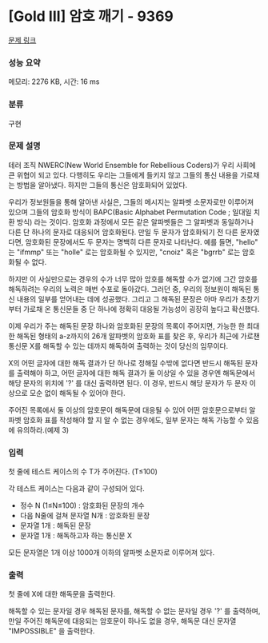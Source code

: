 # [Gold III] 암호 깨기 - 9369 

[문제 링크](https://www.acmicpc.net/problem/9369) 

### 성능 요약

메모리: 2276 KB, 시간: 16 ms

### 분류

구현

### 문제 설명

<p>테러 조직 NWERC(New World Ensemble for Rebellious Coders)가 우리 사회에 큰 위협이 되고 있다. 다행히도 우리는 그들에게 들키지 않고 그들의 통신 내용을 가로채는 방법을 알아냈다. 하지만 그들의 통신은 암호화되어 있었다.</p><p>우리가 정보원들을 통해 알아낸 사실은, 그들의 메시지는 알파벳 소문자로만 이루어져 있으며 그들의 암호화 방식이 BAPC(Basic Alphabet Permutation Code ; 일대일 치환 방식) 라는 것이다. 암호화 과정에서 모든 같은 알파벳들은 그 알파벳과 동일하거나 다른 단 하나의 문자로 대응되어 암호화된다. 만일 두 문자가 암호화되기 전 다른 문자였다면, 암호화된 문장에서도 두 문자는 명백히 다른 문자로 나타난다.  예를 들면, "hello" 는 "ifmmp" 또는 "holle" 로는 암호화될 수 있지만, "cnoiz" 혹은 "bgrrb" 로는 암호화될 수 없다.</p><p>하지만 이 사실만으로는 경우의 수가 너무 많아 암호를 해독할 수가 없기에 그간 암호를 해독하려는 우리의 노력은 매번 수포로 돌아갔다. 그러던 중, 우리의 정보원이 해독된 통신 내용의 일부를 얻어내는 데에 성공했다. 그리고 그 해독된 문장은 아마 우리가 초창기부터 가로채 온 통신문들 중 단 하나에 정확히 대응될 가능성이 굉장히 높다고 확신했다.</p><p>이제 우리가 주는 해독된 문장 하나와 암호화된 문장의 목록이 주어지면, 가능한 한 최대한 해독된 형태의 a-z까지의 26개 알파벳의 암호화 표를 찾은 후, 우리가 최근에 가로챈 통신문 X를 해독할 수 있는 데까지 해독하여 출력하는 것이 당신의 임무이다.</p><p>X의 어떤 글자에 대한 해독 결과가 단 하나로 정해질 수밖에 없다면 반드시 해독된 문자를 출력해야 하고, 어떤 글자에 대한 해독 결과가 둘 이상일 수 있을 경우엔 해독문에서 해당 문자의 위치에 '?' 를 대신 출력하면 된다. 이 경우, 반드시 해당 문자가 두 문자 이상으로 모순 없이 해독될 수 있어야 한다.</p><p>주어진 목록에서 둘 이상의 암호문이 해독문에 대응될 수 있어 어떤 암호문으로부터 알파벳 암호화 표를 작성해야 할 지 알 수 없는 경우에도, 일부 문자는 해독 가능할 수 있음에 유의하라.(예제 3)</p>

### 입력 

 <p>첫 줄에 테스트 케이스의 수 T가 주어진다. (T≤100)</p><p>각 테스트 케이스는 다음과 같이 구성되어 있다.</p><ul><li>정수 N (1≤N≤100) : 암호화된 문장의 개수</li><li>다음 N줄에 걸쳐 문자열 N개 : 암호화된 문장</li><li>문자열 1개 : 해독된 문장</li><li>문자열 1개 : 해독하고자 하는 통신문 X</li></ul><p>모든 문자열은 1개 이상 1000개 이하의 알파벳 소문자로 이루어져 있다.</p>

### 출력 

 <p>첫 줄에 X에 대한 해독문을 출력한다.</p><p>해독할 수 있는 문자일 경우 해독된 문자를, 해독할 수 없는 문자일 경우 '?' 를 출력하며, 만일 주어진 해독문에 대응되는 암호문이 하나도 없을 경우, 해독문 대신 문자열 "IMPOSSIBLE" 을 출력한다.</p>

